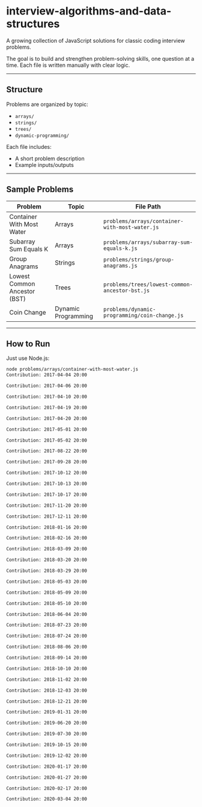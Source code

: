 # interview-algorithms-and-data-structures

A growing collection of JavaScript solutions for classic coding interview problems.

The goal is to build and strengthen problem-solving skills, one question at a time. Each file is written manually with clear logic.

---

## Structure

Problems are organized by topic:

- `arrays/`
- `strings/`
- `trees/`
- `dynamic-programming/`

Each file includes:
- A short problem description
- Example inputs/outputs

---

## Sample Problems

| Problem                      | Topic               | File Path                                             |
|------------------------------|----------------------|--------------------------------------------------------|
| Container With Most Water    | Arrays               | `problems/arrays/container-with-most-water.js`         |
| Subarray Sum Equals K        | Arrays               | `problems/arrays/subarray-sum-equals-k.js`             |
| Group Anagrams               | Strings              | `problems/strings/group-anagrams.js`                   |
| Lowest Common Ancestor (BST) | Trees                | `problems/trees/lowest-common-ancestor-bst.js`         |
| Coin Change                  | Dynamic Programming  | `problems/dynamic-programming/coin-change.js`          |

---

## How to Run

Just use Node.js:

```bash
node problems/arrays/container-with-most-water.js
Contribution: 2017-04-04 20:00

Contribution: 2017-04-06 20:00

Contribution: 2017-04-10 20:00

Contribution: 2017-04-19 20:00

Contribution: 2017-04-20 20:00

Contribution: 2017-05-01 20:00

Contribution: 2017-05-02 20:00

Contribution: 2017-08-22 20:00

Contribution: 2017-09-28 20:00

Contribution: 2017-10-12 20:00

Contribution: 2017-10-13 20:00

Contribution: 2017-10-17 20:00

Contribution: 2017-11-20 20:00

Contribution: 2017-12-11 20:00

Contribution: 2018-01-16 20:00

Contribution: 2018-02-16 20:00

Contribution: 2018-03-09 20:00

Contribution: 2018-03-20 20:00

Contribution: 2018-03-29 20:00

Contribution: 2018-05-03 20:00

Contribution: 2018-05-09 20:00

Contribution: 2018-05-10 20:00

Contribution: 2018-06-04 20:00

Contribution: 2018-07-23 20:00

Contribution: 2018-07-24 20:00

Contribution: 2018-08-06 20:00

Contribution: 2018-09-14 20:00

Contribution: 2018-10-10 20:00

Contribution: 2018-11-02 20:00

Contribution: 2018-12-03 20:00

Contribution: 2018-12-21 20:00

Contribution: 2019-01-31 20:00

Contribution: 2019-06-20 20:00

Contribution: 2019-07-30 20:00

Contribution: 2019-10-15 20:00

Contribution: 2019-12-02 20:00

Contribution: 2020-01-17 20:00

Contribution: 2020-01-27 20:00

Contribution: 2020-02-17 20:00

Contribution: 2020-03-04 20:00

